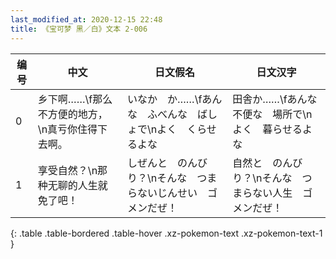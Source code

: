 ```yaml
---
last_modified_at: 2020-12-15 22:48
title: 《宝可梦 黑／白》文本 2-006
---
```

| 编号 | 中文 | 日文假名 | 日文汉字 |
| ---- | ---- | ---- | --- |
| 0 | 乡下啊……\f那么不方便的地方，\n真亏你住得下去啊。 | いなか　か……\fあんな　ふべんな　ばしょで\nよく　くらせるよな | 田舎か……\fあんな　不便な　場所で\nよく　暮らせるよな |
| 1 | 享受自然？\n那种无聊的人生就免了吧！ | しぜんと　のんびり？\nそんな　つまらないじんせい　ゴメンだぜ！ | 自然と　のんびり？\nそんな　つまらない人生　ゴメンだぜ！ |
{: .table .table-bordered .table-hover .xz-pokemon-text .xz-pokemon-text-1 }